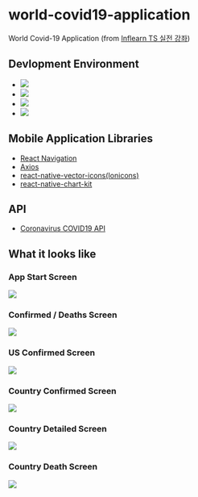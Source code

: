# world-covid19-application
World Covid-19 Application (from [Inflearn TS 실전 강좌](https://github.com/joshua1988/learn-typescript/tree/master/project))

## Devlopment Environment
- <img src="https://img.shields.io/badge/ReactNative-61DAFB?style=flat-square&logo=React&logoColor=black"/>
- <img src="https://img.shields.io/badge/TypeScript-3178C6?style=flat-square&logo=TypeScript&logoColor=black"/>
- <img src="https://img.shields.io/badge/Xcode-147EFB?style=flat-square&logo=Xcode&logoColor=black"/>
- <img src="https://img.shields.io/badge/Visual Studio Code-007ACC?style=flat-square&logo=Visual Studio Code&logoColor=black"/>

## Mobile Application Libraries
- [React Navigation](https://reactnavigation.org)
- [Axios](https://github.com/axios/axios)
- [react-native-vector-icons(Ionicons)](https://github.com/oblador/react-native-vector-icons#bundled-icon-sets)
- [react-native-chart-kit](https://github.com/indiespirit/react-native-chart-kit)

## API
- [Coronavirus COVID19 API](https://documenter.getpostman.com/view/10808728/SzS8rjbc?version=latest)

## What it looks like
### App Start Screen
<img src='./images/HomeScreen.gif'>

### Confirmed / Deaths Screen
<img src='./images/Confirmed_Deaths.gif'>

### US Confirmed Screen
<img src='./images/US_Confirmed.gif'>

### Country Confirmed Screen
<img src='./images/Confirmed_CountryInfo.gif'>

### Country Detailed Screen
<img src='./images/Details.gif'>

### Country Death Screen
<img src='./images/Deaths_CountryInfo.gif'>
